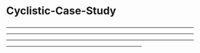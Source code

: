# Cyclistic-Case-Study
——————————————————————————————————————————————————————————————————————————————————————————————————————————————————————————————————————

